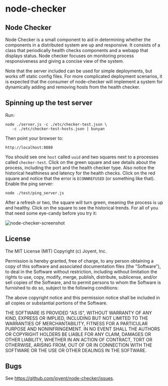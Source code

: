node-checker
============

## Node Checker

Node Checker is a small component to aid in determining whether the components
in a distributed system are up and responsive.  It consists of a class that
periodically health checks components and a webapp that displays status.  Node
checker focuses on monitoring process responsiveness and giving a concise view
of the system.

Note that the server included can be used for simple deployments, but works off
static config files.  For more complicated deployment scenarios, it is expected
that the consumer of node-checker will implement a system for dynamically adding
and removing hosts from the health checker.

## Spinning up the test server

Run:

    node ./server.js -c ./etc/checker-test.json \
       -c ./etc/checker-test-hosts.json | bunyan

Then point your browser to:

    http://localhost:8080

You should see one `host` called `uuid` and two squares next to a processes
called `checker-test`.  Click on the green square and see details about the
process, including the port and the health checker type.  Also notice the
historical healthiness and latency for the health checks.  Click on the red
square and notice that the error is `ECONNREFUSED` (or something like that).
Enable the ping server:

    node ./test/ping_server.js

After a refresh or two, the square will turn green, meaning the process is up
and healthy.  Click on the square to see the historical trends.  For all of you
that need some eye-candy before you try it:

![node-checker-screenshot](https://raw.github.com/joyent/node-checker/master/docs/node-checker-screenshot.png)

## License

The MIT License (MIT)
Copyright (c) Joyent, Inc.

Permission is hereby granted, free of charge, to any person obtaining a copy of
this software and associated documentation files (the "Software"), to deal in
the Software without restriction, including without limitation the rights to
use, copy, modify, merge, publish, distribute, sublicense, and/or sell copies of
the Software, and to permit persons to whom the Software is furnished to do so,
subject to the following conditions:

The above copyright notice and this permission notice shall be included in all
copies or substantial portions of the Software.

THE SOFTWARE IS PROVIDED "AS IS", WITHOUT WARRANTY OF ANY KIND, EXPRESS OR
IMPLIED, INCLUDING BUT NOT LIMITED TO THE WARRANTIES OF MERCHANTABILITY,
FITNESS FOR A PARTICULAR PURPOSE AND NONINFRINGEMENT. IN NO EVENT SHALL THE
AUTHORS OR COPYRIGHT HOLDERS BE LIABLE FOR ANY CLAIM, DAMAGES OR OTHER
LIABILITY, WHETHER IN AN ACTION OF CONTRACT, TORT OR OTHERWISE, ARISING FROM,
OUT OF OR IN CONNECTION WITH THE SOFTWARE OR THE USE OR OTHER DEALINGS IN THE
SOFTWARE.

## Bugs

See <https://github.com/joyent/node-checker/issues>.
